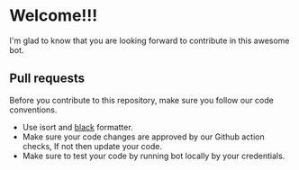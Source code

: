 # Welcome!!!
I'm glad to know that you are looking forward to contribute in this awesome bot.

## Pull requests
Before you contribute to this repository, make sure you follow our code conventions. 
+ Use isort and [black](https://github.com/psf/black) formatter.
+ Make sure your code changes are approved by our Github action checks, If not then update your code.
+ Make sure to test your code by running bot locally by your credentials.
